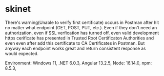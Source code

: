 # skinet
There's warning(Unable to verify first certificate) occurs in Postman after hit no matter what endpoint (GET, POST, PUT, etc.). Even if they don't need an authorization, even if SSL verfication has turned off, even valid development https cerificate has presented in Trusted Root Certificaton Authorities and even even after add this certificate to CA Certificates in Postman. But anyway each endpoint works great and return consistent response as would expected.

Environment:
Windows 11, 
.NET 6.0.3, 
Angular 13.2.5, 
Node: 16.14.0, 
npm: 8.5.3,
